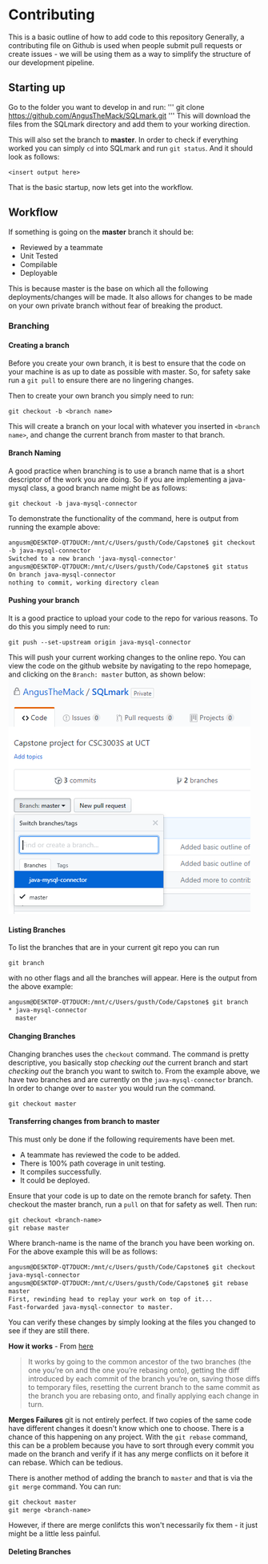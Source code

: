 # Contributing
This is a basic outline of how to add code to this repository Generally, a contributing file on Github is used when people submit pull requests or create issues - we will be using them as a way to simplify the structure of our development pipeline.

## Starting up
Go to the folder you want to develop in and run:
'''
git clone https://github.com/AngusTheMack/SQLmark.git
'''
This will download the files from the SQLmark directory and add them to your working direction.

This will also set the branch to **master**. In order to check if everything worked you can simply `cd` into SQLmark and run `git status`. And it should look as follows:
```
<insert output here>
```

That is the basic startup, now lets get into the workflow.

## Workflow
If something is going on the **master** branch it should be:
* Reviewed by a teammate
* Unit Tested
* Compilable
* Deployable

This is because master is the base on which all the following deployments/changes will be made. It also allows for changes to be made on your own private branch without fear of breaking the product.

### Branching
#### Creating a branch
Before you create your own branch, it is best to ensure that the code on your machine is as up to date as possible with master. So, for safety sake run a `git pull` to ensure there are no lingering changes.

Then to create your own branch you simply need to run:
```git
git checkout -b <branch name>
```
This will create a branch on your local with whatever you inserted in `<branch name>`, and change the current branch from master to that branch.

#### Branch Naming
A good practice when branching is to use a branch name that is a short descriptor of the work you are doing. So if you are implementing a java-mysql class, a good branch name might be as follows:
```git
git checkout -b java-mysql-connector
```
To demonstrate the functionality of the command, here is output from running the example above:
```git
angusm@DESKTOP-QT7DUCM:/mnt/c/Users/gusth/Code/Capstone$ git checkout -b java-mysql-connector
Switched to a new branch 'java-mysql-connector'
angusm@DESKTOP-QT7DUCM:/mnt/c/Users/gusth/Code/Capstone$ git status
On branch java-mysql-connector
nothing to commit, working directory clean
```
#### Pushing your branch
It is a good practice to upload your code to the repo for various reasons. To do this you simply need to run:
```
git push --set-upstream origin java-mysql-connector
```
This will push your current working changes to the online repo. You can view the code on the github website by navigating to the repo homepage, and clicking on the `Branch: master` button, as shown below:
![Git Branch](projectImages/gitbranch.png)

#### Listing Branches
To list the branches that are in your current git repo you can run 
```
git branch
```
with no other flags and all the branches will appear. Here is the output from the above example:
```
angusm@DESKTOP-QT7DUCM:/mnt/c/Users/gusth/Code/Capstone$ git branch
* java-mysql-connector
  master
```

#### Changing Branches
Changing branches uses the `checkout` command. The command is pretty descriptive, you basically stop *checking out* the current branch and start *checking out* the branch you want to switch to.
From the example above, we have two branches and are currently on the `java-mysql-connector` branch. In order to change over to `master` you would run the command.
```
git checkout master
```
#### Transferring changes from branch to master
This must only be done if the following requirements have been met.
* A teammate has reviewed the code to be added.
* There is 100% path coverage in unit testing.
* It compiles successfully.
* It could be deployed.

Ensure that your code is up to date on the remote branch for safety. Then checkout the master branch, run a `pull` on that for safety as well. Then run:
```
git checkout <branch-name>
git rebase master
```
Where branch-name is the name of the branch you have been working on. For the above example this will be as follows:
```
angusm@DESKTOP-QT7DUCM:/mnt/c/Users/gusth/Code/Capstone$ git checkout java-mysql-connector
angusm@DESKTOP-QT7DUCM:/mnt/c/Users/gusth/Code/Capstone$ git rebase master
First, rewinding head to replay your work on top of it...
Fast-forwarded java-mysql-connector to master.
```
You can verify these changes by simply looking at the files you changed to see if they are still there.

**How it works** - From [here](https://git-scm.com/book/en/v2/Git-Branching-Rebasing)
> It works by going to the common ancestor of the two branches (the one you’re on and the one you’re rebasing onto), getting the diff introduced by each commit of the branch you’re on, saving those diffs to temporary files, resetting the current branch to the same commit as the branch you are rebasing onto, and finally applying each change in turn.


**Merges Failures** git is not entirely perfect. If two copies of the same code have different changes it doesn't know which one to choose. There is a chance of this happening on any project. With the `git rebase` command, this can be a problem because you have to sort through every commit you made on the branch and verify if it has any merge conflicts on it before it can rebase. Which can be tedious.

There is another method of adding the branch to `master` and that is via the `git merge` command. You can run:
```
git checkout master
git merge <branch-name>
```
However, if there are merge conlifcts this won't necessarily fix them - it just might be a little less painful.
#### Deleting Branches